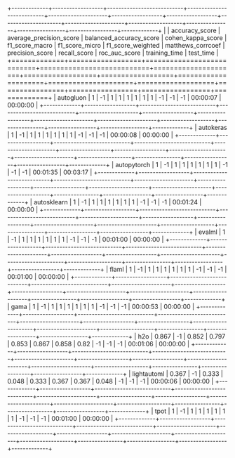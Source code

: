 +-------------+------------------+---------------------------+---------------------------+---------------------+------------------+------------------+---------------------+---------------------+-------------------+----------------+-----------------+-----------------+-------------+
|             |   accuracy_score |   average_precision_score |   balanced_accuracy_score |   cohen_kappa_score |   f1_score_macro |   f1_score_micro |   f1_score_weighted |   matthews_corrcoef |   precision_score |   recall_score |   roc_auc_score | training_time   | test_time   |
+=============+==================+===========================+===========================+=====================+==================+==================+=====================+=====================+===================+================+=================+=================+=============+
| autogluon   |            1     |                        -1 |                     1     |               1     |            1     |            1     |               1     |               1     |                -1 |             -1 |              -1 | 00:00:07        | 00:00:00    |
+-------------+------------------+---------------------------+---------------------------+---------------------+------------------+------------------+---------------------+---------------------+-------------------+----------------+-----------------+-----------------+-------------+
| autokeras   |            1     |                        -1 |                     1     |               1     |            1     |            1     |               1     |               1     |                -1 |             -1 |              -1 | 00:00:08        | 00:00:00    |
+-------------+------------------+---------------------------+---------------------------+---------------------+------------------+------------------+---------------------+---------------------+-------------------+----------------+-----------------+-----------------+-------------+
| autopytorch |            1     |                        -1 |                     1     |               1     |            1     |            1     |               1     |               1     |                -1 |             -1 |              -1 | 00:01:35        | 00:03:17    |
+-------------+------------------+---------------------------+---------------------------+---------------------+------------------+------------------+---------------------+---------------------+-------------------+----------------+-----------------+-----------------+-------------+
| autosklearn |            1     |                        -1 |                     1     |               1     |            1     |            1     |               1     |               1     |                -1 |             -1 |              -1 | 00:01:24        | 00:00:00    |
+-------------+------------------+---------------------------+---------------------------+---------------------+------------------+------------------+---------------------+---------------------+-------------------+----------------+-----------------+-----------------+-------------+
| evalml      |            1     |                        -1 |                     1     |               1     |            1     |            1     |               1     |               1     |                -1 |             -1 |              -1 | 00:01:00        | 00:00:00    |
+-------------+------------------+---------------------------+---------------------------+---------------------+------------------+------------------+---------------------+---------------------+-------------------+----------------+-----------------+-----------------+-------------+
| flaml       |            1     |                        -1 |                     1     |               1     |            1     |            1     |               1     |               1     |                -1 |             -1 |              -1 | 00:01:00        | 00:00:00    |
+-------------+------------------+---------------------------+---------------------------+---------------------+------------------+------------------+---------------------+---------------------+-------------------+----------------+-----------------+-----------------+-------------+
| gama        |            1     |                        -1 |                     1     |               1     |            1     |            1     |               1     |               1     |                -1 |             -1 |              -1 | 00:00:53        | 00:00:00    |
+-------------+------------------+---------------------------+---------------------------+---------------------+------------------+------------------+---------------------+---------------------+-------------------+----------------+-----------------+-----------------+-------------+
| h2o         |            0.867 |                        -1 |                     0.852 |               0.797 |            0.853 |            0.867 |               0.858 |               0.82  |                -1 |             -1 |              -1 | 00:01:06        | 00:00:00    |
+-------------+------------------+---------------------------+---------------------------+---------------------+------------------+------------------+---------------------+---------------------+-------------------+----------------+-----------------+-----------------+-------------+
| lightautoml |            0.367 |                        -1 |                     0.333 |               0.048 |            0.333 |            0.367 |               0.367 |               0.048 |                -1 |             -1 |              -1 | 00:00:06        | 00:00:00    |
+-------------+------------------+---------------------------+---------------------------+---------------------+------------------+------------------+---------------------+---------------------+-------------------+----------------+-----------------+-----------------+-------------+
| tpot        |            1     |                        -1 |                     1     |               1     |            1     |            1     |               1     |               1     |                -1 |             -1 |              -1 | 00:01:00        | 00:00:00    |
+-------------+------------------+---------------------------+---------------------------+---------------------+------------------+------------------+---------------------+---------------------+-------------------+----------------+-----------------+-----------------+-------------+
